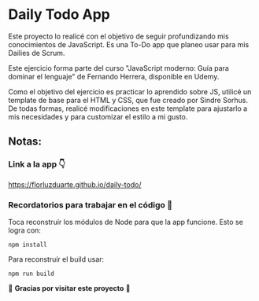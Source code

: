 # Daily Todo App

Este proyecto lo realicé con el objetivo de seguir profundizando mis conocimientos de JavaScript.
Es una To-Do app que planeo usar para mis Dailies de Scrum.

Este ejercicio forma parte del curso "JavaScript moderno: Guía para dominar el lenguaje" de Fernando Herrera, disponible en Udemy.

Como el objetivo del ejercicio es practicar lo aprendido sobre JS, utilicé un template de base para el HTML y CSS, que fue creado por Sindre Sorhus. De todas formas, realicé modificaciones en este template para ajustarlo a mis necesidades y para customizar el estilo a mi gusto.

## Notas:

### Link a la app 👇

https://florluzduarte.github.io/daily-todo/

### Recordatorios para trabajar en el código 🚀

Toca reconstruír los módulos de Node para que la app funcione. Esto se logra con:

```
npm install
```

Para reconstruír el build usar:

```
npm run build
```

💛 **Gracias por visitar este proyecto** 💛
